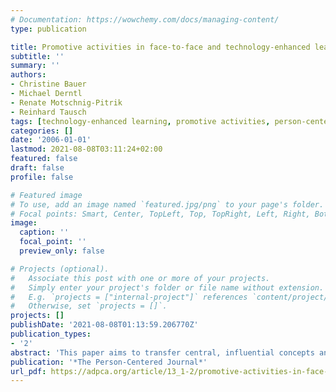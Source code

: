 ```yaml
---
# Documentation: https://wowchemy.com/docs/managing-content/
type: publication

title: Promotive activities in face-to-face and technology-enhanced learning environments
subtitle: ''
summary: ''
authors:
- Christine Bauer
- Michael Derntl
- Renate Motschnig-Pitrik
- Reinhard Tausch
tags: [technology-enhanced learning, promotive activities, person-centered learning]
categories: []
date: '2006-01-01'
lastmod: 2021-08-08T03:11:24+02:00
featured: false
draft: false
profile: false

# Featured image
# To use, add an image named `featured.jpg/png` to your page's folder.
# Focal points: Smart, Center, TopLeft, Top, TopRight, Left, Right, BottomLeft, Bottom, BottomRight.
image:
  caption: ''
  focal_point: ''
  preview_only: false

# Projects (optional).
#   Associate this post with one or more of your projects.
#   Simply enter your project's folder or file name without extension.
#   E.g. `projects = ["internal-project"]` references `content/project/deep-learning/index.md`.
#   Otherwise, set `projects = []`.
projects: []
publishDate: '2021-08-08T01:13:59.206770Z'
publication_types:
- '2'
abstract: 'This paper aims to transfer central, influential concepts and ideas from person-centered education into the context of technology-enhanced learning. We systematically review promotive activities and humanistic educational concepts and share our experiences in introducing and actually living these activities and interpersonal attitudes in technology- enhanced environments. Students’ reactions confirm the validity of our approach, which proposes to complement personal resourcefulness with Web-supported activities. Our primary goal is to make learning in today’s knowledge society a growthful experience for learners as well as facilitators.'
publication: '*The Person-Centered Journal*'
url_pdf: https://adpca.org/article/13_1-2/promotive-activities-in-face-to-face-and-technology-enhanced-learning-environments/
---
```


